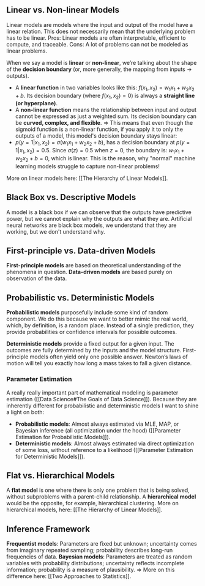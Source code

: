 ## Linear vs. Non-linear Models
Linear models are models where the input and output of the model have a linear relation. This does not necessarily mean that the underlying problem has to be linear.
Pros: Linear models are often interpretable, efficient to compute, and traceable.
Cons: A lot of problems can not be modeled as linear problems.

When we say a model is **linear** or **non-linear**, we’re talking about the shape of the **decision boundary** (or, more generally, the mapping from inputs → outputs).
- A **linear function** in two variables looks like this: $f(x_1, x_2) = w_1 x_1 + w_2 x_2 + b$.
	Its decision boundary (where $f(x_1, x_2) = 0)$ is always a **straight line (or hyperplane)**.
- A **non-linear function** means the relationship between input and output cannot be expressed as just a weighted sum. Its decision boundary can be **curved, complex, and flexible**.
=> This means that even though the sigmoid function is a non-linear function, if you apply it to only the outputs of a model, this model's decision boundary stays linear:
- $p(y=1|x_1,x_2) = \sigma(w_1 x_1 + w_2 x_2 + b)$, has a decision boundary at $p(y=1|x_1,x_2) = 0.5$. Since $\sigma(z)=0.5$ when $z=0$, the boundary is: $w_1 x_1 + w_2 x_2 + b = 0$, which is linear. 
This is the reason, why "normal" machine learning models struggle to capture non-linear problems!

More on linear models here: [[The Hierarchy of Linear Models]].
## Black Box vs. Descriptive Models
A model is a black box if we can observe that the outputs have predictive power, but we cannot explain why the outputs are what they are. Artificial neural networks are black box models, we understand that they are working, but we don't understand why.
## First-principle vs. Data-driven Models
**First-principle models** are based on theoretical understanding of the phenomena in question. **Data-driven models** are based purely on observation of the data. 
## Probabilistic vs. Deterministic Models
**Probabilistic models** purposefully include some kind of random component. We do this because we want to better mimic the real world, which, by definition, is a random place. Instead of a single prediction, they provide probabilities or confidence intervals for possible outcomes.

**Deterministic models** provide a fixed output for a given input. The outcomes are fully determined by the inputs and the model structure. First-principle models often yield only one possible answer. Newton’s laws of motion will tell you exactly how long a mass takes to fall a given distance.
### Parameter Estimation
A really really important part of mathematical modeling is parameter estimation ([[Data Science#The Goals of Data Science]]). Because they are inherently different for probabilistic and deterministic models I want to shine a light on both:
- **Probabilistic models**: Almost always estimated via MLE, MAP, or Bayesian inference (all optimization under the hood) ([[Parameter Estimation for Probabilistic Models]]).
- **Deterministic models**: Almost always estimated via direct optimization of some loss, without reference to a likelihood ([[Parameter Estimation for Deterministic Models]]).
## Flat vs. Hierarchical Models
A **flat model** is one where there is only one problem that is being solved, without subproblems with a parent-child relationship. A **hierarchical model** would be the opposite, for example, hierarchical clustering. More on hierarchical models, here: [[The Hierarchy of Linear Models]].
## Inference Framework
**Frequentist models**: Parameters are fixed but unknown; uncertainty comes from imaginary repeated sampling; probability describes long-run frequencies of data.
**Bayesian models**: Parameters are treated as random variables with probability distributions; uncertainty reflects incomplete information; probability is a measure of plausibility.
=> More on this difference here: [[Two Approaches to Statistics]].
